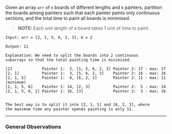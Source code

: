 
Given an array `arr` of `n` boards of different lengths and `k` painters, partition the boards among painters such that each painter paints only continuous sections, and the total time to paint all boards is minimised.

> **NOTE:** Each unit length of a board takes 1 unit of time to paint.

```
Input: arr = [2, 1, 5, 6, 2, 3], k = 2

Output: 11

Explanation: We need to split the boards into 2 continuous subarrays so that the total painting time is minimized.

[2]             Painter 1:  2, [1, 5, 6, 2, 3] Painter 2: 17 - max: 17
[2, 1]          Painter 1:  3, [5, 6, 2, 3]    Painter 2: 16 - max: 16
[2, 1, 5]       Painter 1:  8, [6, 2, 3]       Painter 2: 11 - max: 11 (minimum) 
[2, 1, 5, 6]    Painter 1: 14, [2, 3]          Painter 2:  5 - max: 14
[2, 1, 5, 6, 2] Painter 1: 16, [3]             Painter 2:  3 - max: 16


The best way is to split it into [2, 1, 5] and [6, 2, 3], where the maximum time any painter spends painting is only 11.
```

---
### General Observations

